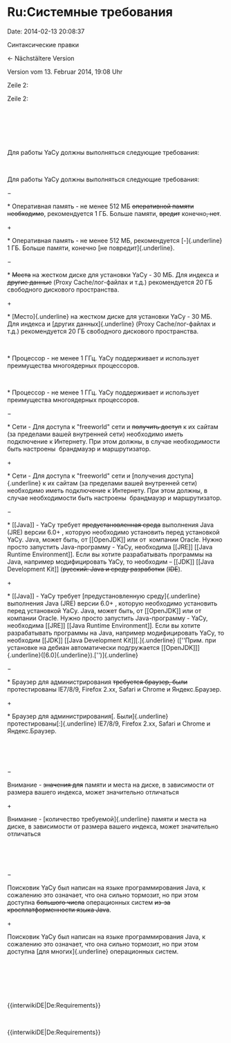 Ru:Системные требования
=======================

Date: 2014-02-13 20:08:37

Синтаксические правки

← Nächstältere Version

Version vom 13. Februar 2014, 19:08 Uhr

Zeile 2:

Zeile 2:

 

 

 

<div>

Для работы YaCy должны выполняться следующие требования:

</div>

 

<div>

Для работы YaCy должны выполняться следующие требования:

</div>

−

<div>

\* Оперативная память - не менее 512 МБ ~~оперативной памяти
необходимо~~, рекомендуется 1 ГБ. Больше памяти, ~~вредит~~ конечно~~,
нет~~.

</div>

\+

<div>

\* Оперативная память - не менее 512 МБ, рекомендуется [-]{.underline} 1
ГБ. Больше памяти, конечно [не повредит]{.underline}.

</div>

−

<div>

\* ~~Места~~ на жестком диске для установки YaCy - 30 МБ. Для индекса и
~~другие данные~~ (Proxy Cache/лог-файлах и т.д.) рекомендуется 20 ГБ
свободного дискового пространства.

</div>

\+

<div>

\* [Место]{.underline} на жестком диске для установки YaCy - 30 МБ. Для
индекса и [других данных]{.underline} (Proxy Cache/лог-файлах и т.д.)
рекомендуется 20 ГБ свободного дискового пространства.

</div>

 

<div>

\* Процессор - не менее 1 ГГц. YaCy поддерживает и использует
преимущества многоядерных процессоров.

</div>

 

<div>

\* Процессор - не менее 1 ГГц. YaCy поддерживает и использует
преимущества многоядерных процессоров.

</div>

−

<div>

\* Сети - Для доступа к \"freeworld\" сети и ~~получить доступ~~ к их
сайтам (за пределами вашей внутренней сети) необходимо иметь подключение
к Интернету. При этом должны, в случае необходимости быть настроены 
брандмауэр и маршрутизатор.

</div>

\+

<div>

\* Сети - Для доступа к \"freeworld\" сети и [получения
доступа]{.underline} к их сайтам (за пределами вашей внутренней сети)
необходимо иметь подключение к Интернету. При этом должны, в случае
необходимости быть настроены  брандмауэр и маршрутизатор.

</div>

−

<div>

\* \[\[Java\]\] - YaCy требует ~~предустановленная среда~~ выполнения
Java (JRE) версии 6.0+ , которую необходимо установить перед установкой
YaCy. Java, может быть, от \[\[OpenJDK\]\] или от  компании Oracle.
Нужно просто запустить Java-программу - YaCy, необходима \[\[JRE\]\]
\[\[Java Runtime Environment\]\]. Если вы хотите разрабатывать программы
на Java, например модифицировать YaCy, то необходим ~~-~~ \[\[JDK\]\]
\[\[Java Development Kit\]\] (~~русский: Java и среду разработки~~
(~~IDE~~).

</div>

\+

<div>

\* \[\[Java\]\] - YaCy требует [предустановленную среду]{.underline}
выполнения Java (JRE) версии 6.0+ , которую необходимо установить перед
установкой YaCy. Java, может быть, от \[\[OpenJDK\]\] или от  компании
Oracle. Нужно просто запустить Java-программу - YaCy, необходима
\[\[JRE\]\] \[\[Java Runtime Environment\]\]. Если вы хотите
разрабатывать программы на Java, например модифицировать YaCy, то
необходим \[\[JDK\]\] \[\[Java Development Kit\]\][.]{.underline}
([\'\'Прим. при установке на дебиан автоматически подгружается
\[\[OpenJDK\]\]]{.underline}([6.0]{.underline}).[\'\')]{.underline}

</div>

−

<div>

\* Браузер для администрирования ~~требуется браузер, были~~
протестированы IE7/8/9, Firefox 2.xx, Safari и Chrome и Яндекс.Браузер.

</div>

\+

<div>

\* Браузер для администрирования[. Были]{.underline}
протестированы[:]{.underline} IE7/8/9, Firefox 2.xx, Safari и Chrome и
Яндекс.Браузер.

</div>

 

 

−

<div>

Внимание - ~~значения для~~ памяти и места на диске, в зависимости от
размера вашего индекса, может значительно отличаться

</div>

\+

<div>

Внимание - [количество требуемой]{.underline} памяти и места на диске, в
зависимости от размера вашего индекса, может значительно отличаться

</div>

 

 

−

<div>

Поисковик YaCy был написан на языке программирования Java, к сожалению
это означает, что она сильно тормозит, но при этом доступна ~~большого
числа~~ операционных систем ~~из-за кросплатформенности языка Java~~.

</div>

\+

<div>

Поисковик YaCy был написан на языке программирования Java, к сожалению
это означает, что она сильно тормозит, но при этом доступна [для
многих]{.underline} операционных систем.

</div>

 

 

 

<div>

{{interwikiDE\|De:Requirements}}

</div>

 

<div>

{{interwikiDE\|De:Requirements}}

</div>
